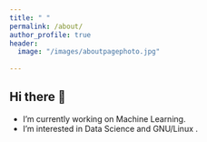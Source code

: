 ```yaml
---
title: " "
permalink: /about/
author_profile: true
header:
  image: "/images/aboutpagephoto.jpg"
  
---
```


## Hi there 👋

- I’m currently working on Machine Learning.
- I’m interested in Data Science and GNU/Linux .
